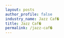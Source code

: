 ```yaml
---
layout: posts 
author_profile: false 
industry_name: Jazz Caf�
title: Jazz Caf�
permalink: /jazz-caf�
---
```

